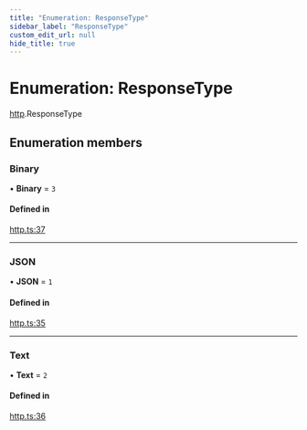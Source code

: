 ```yaml
---
title: "Enumeration: ResponseType"
sidebar_label: "ResponseType"
custom_edit_url: null
hide_title: true
---
```


# Enumeration: ResponseType

[http](../modules/http.md).ResponseType

## Enumeration members

### Binary

• **Binary** = `3`

#### Defined in

[http.ts:37](https://github.com/tauri-apps/tauri/blob/af634db/tooling/api/src/http.ts#L37)

___

### JSON

• **JSON** = `1`

#### Defined in

[http.ts:35](https://github.com/tauri-apps/tauri/blob/af634db/tooling/api/src/http.ts#L35)

___

### Text

• **Text** = `2`

#### Defined in

[http.ts:36](https://github.com/tauri-apps/tauri/blob/af634db/tooling/api/src/http.ts#L36)
